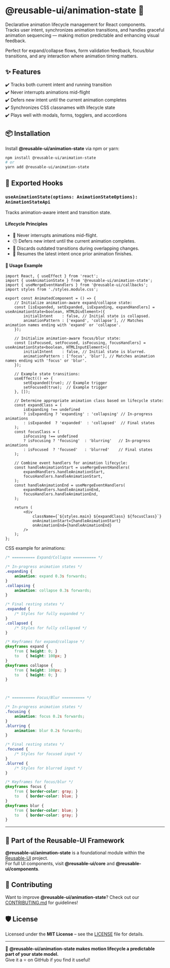 # @reusable-ui/animation-state 🎥  

Declarative animation lifecycle management for React components.  
Tracks user intent, synchronizes animation transitions, and handles graceful animation sequencing — making motion predictable and enhancing visual feedback.

Perfect for expand/collapse flows, form validation feedback, focus/blur transitions, and any interaction where animation timing matters.

## ✨ Features
✔️ Tracks both current intent and running transition  
✔️ Never interrupts animations mid-flight  
✔️ Defers new intent until the current animation completes  
✔️ Synchronizes CSS classnames with lifecycle state  
✔️ Plays well with modals, forms, togglers, and accordions  

## 📦 Installation
Install **@reusable-ui/animation-state** via npm or yarn:

```sh
npm install @reusable-ui/animation-state
# or
yarn add @reusable-ui/animation-state
```

## 🔁 Exported Hooks

### `useAnimationState(options: AnimationStateOptions): AnimationStateApi`

Tracks animation-aware intent and transition state.

#### Lifecycle Principles

- 🚫 Never interrupts animations mid-flight.
- 🕒 Defers new intent until the current animation completes.
- 🧹 Discards outdated transitions during overlapping changes.
- 🔁 Resumes the latest intent once prior animation finishes.

#### 🔧 Usage Example

```tsx
import React, { useEffect } from 'react';
import { useAnimationState } from '@reusable-ui/animation-state';
import { useMergeEventHandlers } from '@reusable-ui/callbacks';
import styles from './styles.module.css';

export const AnimatedComponent = () => {
    // Initialize animation-aware expand/collapse state:
    const [isExpanded, setExpanded, isExpanding, expandHandlers] = useAnimationState<boolean, HTMLDivElement>({
        initialIntent    : false, // Initial state is collapsed.
        animationPattern : ['expand', 'collapse'], // Matches animation names ending with 'expand' or 'collapse'.
    });
    
    // Initialize animation-aware focus/blur state:
    const [isFocused, setFocused, isFocusing, focusHandlers] = useAnimationState<boolean, HTMLInputElement>({
        initialIntent    : false, // Initial state is blurred.
        animationPattern : ['focus', 'blur'], // Matches animation names ending with 'focus' or 'blur'.
    });
    
    // Example state transitions:
    useEffect(() => {
        setExpanded(true); // Example trigger
        setFocused(true);  // Example trigger
    }, []);
    
    // Determine appropriate animation class based on lifecycle state:
    const expandClass = (
        isExpanding !== undefined
        ? isExpanding ? 'expanding' : 'collapsing' // In-progress animations
        : isExpanded  ? 'expanded'  : 'collapsed'  // Final states
    );
    const focusClass = (
        isFocusing !== undefined
        ? isFocusing ? 'focusing'  : 'blurring'   // In-progress animations
        : isFocused  ? 'focused'   : 'blurred'    // Final states
    );
    
    // Combine event handlers for animation lifecycle:
    const handleAnimationStart = useMergeEventHandlers(
        expandHandlers.handleAnimationStart,
        focusHandlers.handleAnimationStart,
    );
    const handleAnimationEnd = useMergeEventHandlers(
        expandHandlers.handleAnimationEnd,
        focusHandlers.handleAnimationEnd,
    );
    
    return (
        <div
            className={`${styles.main} ${expandClass} ${focusClass}`}
            onAnimationStart={handleAnimationStart}
            onAnimationEnd={handleAnimationEnd}
        />
    );
};
```

CSS example for animations:

```css
/* ========== Expand/Collapse ========== */

/* In-progress animation states */
.expanding {
    animation: expand 0.3s forwards;
}
.collapsing {
    animation: collapse 0.3s forwards;
}

/* Final resting states */
.expanded {
    /* Styles for fully expanded */
}
.collapsed {
    /* Styles for fully collapsed */
}

/* Keyframes for expand/collapse */
@keyframes expand {
    from { height: 0; }
    to   { height: 100px; }
}
@keyframes collapse {
    from { height: 100px; }
    to   { height: 0; }
}



/* ========== Focus/Blur ========== */

/* In-progress animation states */
.focusing {
    animation: focus 0.2s forwards;
}
.blurring {
    animation: blur 0.2s forwards;
}

/* Final resting states */
.focused {
    /* Styles for focused input */
}
.blurred {
    /* Styles for blurred input */
}

/* Keyframes for focus/blur */
@keyframes focus {
    from { border-color: gray; }
    to   { border-color: blue; }
}
@keyframes blur {
    from { border-color: blue; }
    to   { border-color: gray; }
}
```

---

## 📖 Part of the Reusable-UI Framework  
**@reusable-ui/animation-state** is a foundational module within the [Reusable-UI](https://github.com/reusable-ui/reusable-ui-monorepo) project.  
For full UI components, visit **@reusable-ui/core** and **@reusable-ui/components**.

## 🤝 Contributing  
Want to improve **@reusable-ui/animation-state**? Check out our [CONTRIBUTING.md](./CONTRIBUTING.md) for guidelines!  

## 🛡️ License  
Licensed under the **MIT License** – see the [LICENSE](./LICENSE) file for details.  

---

🚀 **@reusable-ui/animation-state makes motion lifecycle a predictable part of your state model.**  
Give it a ⭐ on GitHub if you find it useful!  
